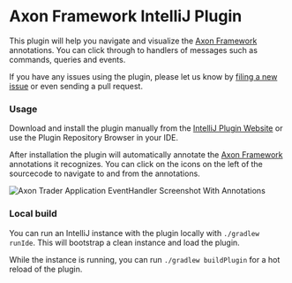 Axon Framework IntelliJ Plugin
===================================

This plugin will help you navigate and visualize the [Axon Framework](http://www.axonframework.org/) annotations. You
can click through to handlers of messages such as commands, queries and events.

If you have any issues using the plugin, please let us know
by [filing a new issue](https://github.com/AxonFramework/IdeaPlugin/issues) or even sending a pull request.

### Usage

Download and install the plugin manually from the [IntelliJ Plugin Website](http://plugins.jetbrains.com/plugin/7506) or
use the Plugin Repository Browser in your IDE.

After installation the plugin will automatically annotate the [Axon Framework](http://www.axonframework.org/)
annotations it recognizes. You can click on the icons on the left of the sourcecode to navigate to and from the
annotations.

![Axon Trader Application EventHandler Screenshot With Annotations](http://plugins.jetbrains.com/files/7506/screenshot_14689.png)

### Local build

You can run an IntelliJ instance with the plugin locally with `./gradlew runIde`. This will bootstrap a clean instance
and load the plugin.

While the instance is running, you can run `./gradlew buildPlugin` for a hot reload of the plugin. 
